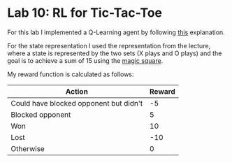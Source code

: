# Lab 10: RL for Tic-Tac-Toe

For this lab I implemented a Q-Learning agent by following [this](https://huggingface.co/learn/deep-rl-course/unit2/q-learning) explanation.

For the state representation I used the representation from the lecture, where a state is represented by the two sets (X plays and O plays) and the goal is to achieve a sum of 15 using the [magic square](https://en.wikipedia.org/wiki/Magic_square).

My reward function is calculated as follows:

| Action                                 | Reward |
| -------------------------------------- | ------ |
| Could have blocked opponent but didn't | -5     |
| Blocked opponent                       | 5      |
| Won                                    | 10     |
| Lost                                   | -10    |
| Otherwise                              | 0      |
